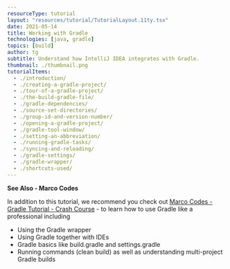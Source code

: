 ```yaml
---
resourceType: tutorial
layout: "resources/tutorial/TutorialLayout.11ty.tsx"
date: 2021-05-14
title: Working with Gradle
technologies: [java, gradle]
topics: [build]
author: tg
subtitle: Understand how IntelliJ IDEA integrates with Gradle.
thumbnail: ./thumbnail.png
tutorialItems:
  - ./introduction/
  - ./creating-a-gradle-project/
  - ./tour-of-a-gradle-project/
  - ./the-build-gradle-file/
  - ./gradle-dependencies/
  - ./source-set-directories/
  - ./group-id-and-version-number/
  - ./opening-a-gradle-project/
  - ./gradle-tool-window/
  - ./setting-an-abbreviation/
  - ./running-gradle-tasks/
  - ./syncing-and-reloading/
  - ./gradle-settings/
  - ./gradle-wrapper/
  - ./shortcuts-used/
---
```


**See Also - Marco Codes**

In addition to this tutorial, we recommend you check out [Marco Codes - Gradle Tutorial - Crash Course](https://www.youtube.com/watch?v=gKPMKRnnbXU) - to learn how to use Gradle like a professional including
- Using the Gradle wrapper
- Using Gradle together with IDEs 
- Gradle basics like build.gradle and settings.gradle
- Running commands (clean build) as well as understanding multi-project Gradle builds
